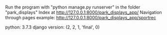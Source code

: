 Run the program with  "python manage.py runserver" in the folder "park_displays"
Index at http://127.0.0.1:8000/park_displays_app/
Navigation through pages example: http://127.0.0.1:8000/park_displays_app/sportrec

python: 3.7.3
django version: (2, 2, 1, 'final', 0)
